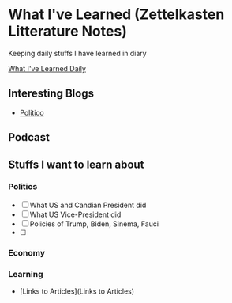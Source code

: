 # What I've Learned (Zettelkasten Litterature Notes)

Keeping daily stuffs I have learned in diary

[What I've Learned Daily](/diary/diary.md)

## Interesting Blogs 

- [Politico](https://www.politico.com/)


## Podcast


## Stuffs I want to learn about

### Politics

- [ ] What US and Candian President did
- [ ] What US Vice-President did
- [ ] Policies of Trump, Biden, Sinema, Fauci
- [ ] 

### Economy


### Learning

- [Links to Articles](Links to Articles)







